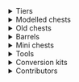 <details>
<summary>Tiers</summary>
<ul>
  <li><img src="https://codeberg.org/Ellemes/expanded-storage/raw/branch/documentation/art/descriptions/png/wood_bullet_point.png" /> Wooden: can store 27 items. (1 chests worth)<br>Consists of the following cosmetic themes:</li>
  <ul>
    <li>Wooden - made out of wood.</li>
	<li>Pumpkin - made out of pumpkin.</li>
	<li>Present - has different gift wrap textures depending on variant.</li>
	<li>Bamboo - made out of bamboo.</li>
  </ul>
  <li>Iron: can store 54 items. (2 chests worth)</li>
  <li>Golden: is liked by piglins, can store 81 items. (3 chests worth)</li>
  <li>Diamond: can store 108 items. (4 chests worth)</li>
  <li>Obsidian: is blast proof, can store 108 items. (4 chests worth)</li>
  <li>Netherite: is fire-resistant and blast proof, can store 135 items. (5 chests worth)</li>
</ul>
</details>

<details>
<summary>Modelled chests</summary>
<img src="https://codeberg.org/Ellemes/expanded-storage/raw/branch/documentation/art/descriptions/png/Modelled%20chests_512.png" alt="Picture of modelled chests" />
<hr/>
Modelled chests act identical to vanilla chests however can generally hold more items.
<br/>
<br/>
They can also merge vertically and horizontally in the long direction to form tall and long chests in addition to vanilla's double chest (wide chest) and single chest.
</details>

<details>
<summary>Old chests</summary>
<img src="https://codeberg.org/Ellemes/expanded-storage/raw/branch/documentation/art/descriptions/png/Full%20cube%20chests_512.png" alt="Picture of old chests" />
<hr/>
Old chests are like the modelled chest in visuals however occupy the whole block and do not have any kind of opening animation.
These may be better for you than modelled chests as not having a block entity renderer meaning they will have less impact on your fps.
<br/>
<br/>
For tier information see modelled chests.
</details>

<details>
<summary>Barrels</summary>
<img src="https://codeberg.org/Ellemes/expanded-storage/raw/branch/documentation/art/descriptions/png/Barrels_512.png" alt="Picture of barrels" />
<hr/>
Barrels like full cube chests don't have a block entity renderer so they will result in better fps over the modelled chests if you have a bunch of them in one area, otherwise they are functionally identical to vanilla barrels just with more inventory space.
<br/>
<br/>
For tier information see modelled chests.
</details>

<details>
<summary>Mini chests</summary>
<img src="https://codeberg.org/Ellemes/expanded-storage/raw/branch/documentation/art/descriptions/png/Mini%20chests_512.png" alt="Picture of mini chests" />
<hr/>
Mini chests are chest but mini, they all can only hold 1 item and are ideal for gifting things to other players :D
</details>

<details>
<summary>Tools</summary>
<img src="https://codeberg.org/Ellemes/expanded-storage/raw/branch/documentation/art/descriptions/png/Tools_512.png" alt="Picture of the storage mutator" />
<hr/>
The storage mutator...
</details>

<details>
<summary>Conversion kits</summary>
<img src="https://codeberg.org/Ellemes/expanded-storage/raw/branch/documentation/art/descriptions/png/Upgrades_512.png" alt="Picture of some conversion kits" />
<hr/>
Conversion kits can be used to convert blocks already in world to a different tier.
<br/>
Whilst only some conversion kits are pictured above others do exist for example wooden to netherite conversion kit.
</details>

<details>
<summary>Contributors</summary>
Current Version:
<ul>
  <li>Mod code and texture assets - Ellemes</li>
  <li>Mod icon and other item / block renders - <a href="https://modrinth.com/mod/isometric-renders">Isometric Renderer mod</a></li>
  <li>Bamboo chest textures - Yoghurt4C</li>
  <li>Pumpkin chest textures - Yoghurt4C, these textures, for the modelled chest only, are public domain.</li>
  <li>Christmas chest textures - Yoghurt4C, these textures, for the modelled chest only, are public domain.</li>
  <li>Previous mod icon - Hambaka</li>
  <li>Russian translations - Romz24</li>
  <li>French translations - Wombhy</li>
</ul>
Older versions:
<ul>
  <li>French translations - Yanis48</li>
  <li>Simplified Chinese translations - XuyuEre, updated later by qsefthuopq.</li>
  <li>Traditional Chinese translations - Shedaniel</li>
  <li>Spanish translations - jackcamilo406</li>
  <li>Brazilian Portuguese translations - joaoh1</li>
  <li>Settings button texture - sheepguard</li>
  <li>Russian translations - Miros77</li>
</ul>
</details>
